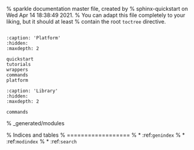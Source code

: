 % sparkle documentation master file, created by
% sphinx-quickstart on Wed Apr 14 18:38:49 2021.
% You can adapt this file completely to your liking, but it should at least
% contain the root `toctree` directive.

``` {include} ../../README.md
```


```{toctree}
:caption: 'Platform'
:hidden:
:maxdepth: 2

quickstart
tutorials
wrappers
commands
platform

```

```{toctree}
:caption: 'Library'
:hidden:
:maxdepth: 2

commands
```

% _generated/modules

% Indices and tables
% ==================
% * :ref:`genindex`
% * :ref:`modindex`
% * :ref:`search`

